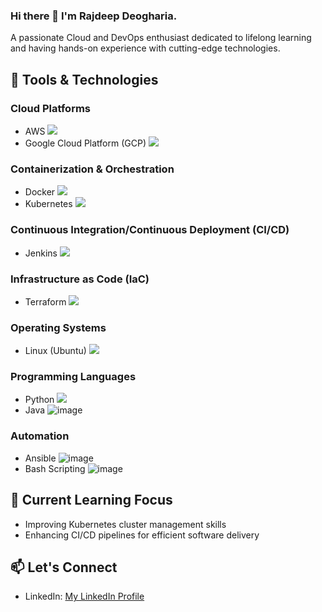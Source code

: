 ### Hi there 👋 I'm Rajdeep Deogharia.
A passionate Cloud and DevOps enthusiast dedicated to lifelong learning and having hands-on experience with cutting-edge technologies.

## 🔧 Tools & Technologies
 
### Cloud Platforms
- AWS <img src="https://img.icons8.com/color/48/000000/amazon-web-services.png"/>
- Google Cloud Platform (GCP) <img src="https://img.icons8.com/color/48/000000/google-cloud.png"/>
 
### Containerization & Orchestration
- Docker <img src="https://img.icons8.com/color/48/000000/docker.png"/>
- Kubernetes <img src="https://img.icons8.com/color/48/000000/kubernetes.png"/>
 
### Continuous Integration/Continuous Deployment (CI/CD)
- Jenkins <img src="https://img.icons8.com/color/48/000000/jenkins.png"/>
 
### Infrastructure as Code (IaC)
- Terraform <img src="https://img.icons8.com/color/48/000000/terraform"/>
 
### Operating Systems
- Linux (Ubuntu) <img src="https://img.icons8.com/color/48/000000/linux"/>
 
### Programming Languages
- Python <img src="https://img.icons8.com/color/48/000000/python.png"/>
- Java ![image](https://github.com/devops-maestro17/devops-maestro17/assets/148553140/124cc311-d83d-466d-9e45-5fdc100d1562)
 
### Automation
- Ansible ![image](https://github.com/devops-maestro17/devops-maestro17/assets/148553140/95775e5b-5888-41cc-8510-1f65f9b8f80e)
- Bash Scripting ![image](https://github.com/devops-maestro17/devops-maestro17/assets/148553140/3c9ceff0-a00c-4ad5-a0ad-d58dc7876548)


## 🌱 Current Learning Focus
- Improving Kubernetes cluster management skills
- Enhancing CI/CD pipelines for efficient software delivery

## 📫 Let's Connect
- LinkedIn: [My LinkedIn Profile](https://www.linkedin.com/in/rajdeep-deogharia-a543351a7/)


